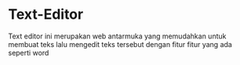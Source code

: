 # Text-Editor
Text editor ini merupakan web antarmuka yang memudahkan untuk membuat teks lalu mengedit teks tersebut dengan fitur fitur yang ada seperti word
